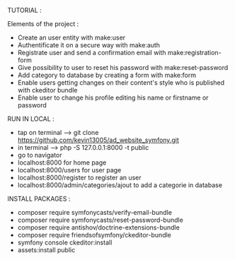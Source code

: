 TUTORIAL :

Elements of the project :
- Create an user entity with make:user
- Authentificate it on a secure way with make:auth
- Registrate user and send a confirmation email with make:registration-form
- Give possibility to user to reset his password with make:reset-password
- Add category to database by creating a form with make:form
- Enable users getting changes on their content's style who is published with ckeditor bundle
- Enable user to change his profile editing his name or firstname or password


RUN IN LOCAL :

- tap on terminal --> git clone https://github.com/kevin13005/ad_website_symfony.git
- in terminal --> php -S 127.0.0.1:8000 -t public
- go to navigator
- localhost:8000 for home page
- localhost:8000/users for user page
- localhost:8000/register to register an user
- localhost:8000/admin/categories/ajout to add a categorie in database


INSTALL PACKAGES :

- composer require symfonycasts/verify-email-bundle 
- composer require symfonycasts/reset-password-bundle
- composer require antishov/doctrine-extensions-bundle
- composer require friendsofsymfony/ckeditor-bundle   
- symfony console ckeditor:install 
- assets:install public 
